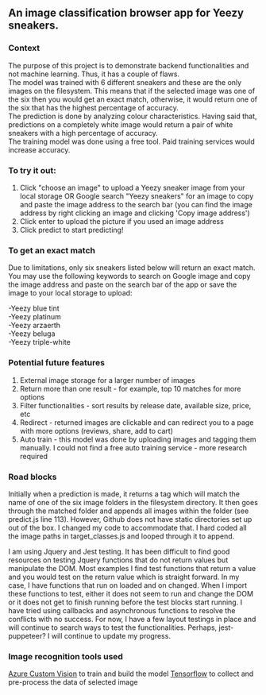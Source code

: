 ## An image classification browser app for Yeezy sneakers.

### Context

The purpose of this project is to demonstrate backend functionalities and not machine learning. Thus, it has a couple of flaws.  
The model was trained with 6 different sneakers and these are the only images on the filesystem. This means that if the selected image was one of the six then you would get an exact match, otherwise, it would return one of the six that has the highest percentage of accuracy.  
The prediction is done by analyzing colour characteristics. Having said that, predictions on a completely white image would return a pair of white sneakers with a high percentage of accuracy.  
The training model was done using a free tool. Paid training services would increase accuracy.

### To try it out:

1. Click "choose an image" to upload a Yeezy sneaker image from your local storage OR Google search "Yeezy sneakers" for an image to copy and paste the image address to the search bar (you can find the image address by right clicking an image and clicking 'Copy image address')
2. Click enter to upload the picture if you used an image address
3. Click predict to start predicting!

### To get an exact match

Due to limitations, only six sneakers listed below will return an exact match. You may use the following keywords to search on Google image and copy the image address and paste on the search bar of the app or save the image to your local storage to upload:

-Yeezy blue tint  
-Yeezy platinum  
-Yeezy arzaerth  
-Yeezy beluga  
-Yeezy triple-white

### Potential future features

1. External image storage for a larger number of images
2. Return more than one result - for example, top 10 matches for more options
3. Filter functionalities - sort results by release date, available size, price, etc
4. Redirect - returned images are clickable and can redirect you to a page with more options (reviews, share, add to cart)
5. Auto train - this model was done by uploading images and tagging them manually. I could not find a free auto training service - more research required

### Road blocks

Initially when a prediction is made, it returns a tag which will match the name of one of the six image folders in the filesystem directory. It then goes through the matched folder and appends all images within the folder (see predict.js line 113). However, Github does not have static directories set up out of the box. I changed my code to accommodate that. I hard coded all the image paths in target_classes.js and looped through it to append.

I am using Jquery and Jest testing. It has been difficult to find good resources on testing Jquery functions that do not return values but manipulate the DOM. Most examples I find test functions that return a value and you would test on the return value which is straight forward. In my case, I have functions that run on loaded and on changed. When I import these functions to test, either it does not seem to run and change the DOM or it does not get to finish running before the test blocks start running. I have tried using callbacks and asynchronous functions to resolve the conflicts with no success. For now, I have a few layout testings in place and will continue to search ways to test the functionalities. Perhaps, jest-puppeteer? I will continue to update my progress.

### Image recognition tools used

[Azure Custom Vision](https://www.customvision.ai/) to train and build the model
[Tensorflow](https://www.tensorflow.org/) to collect and pre-process the data of selected image
